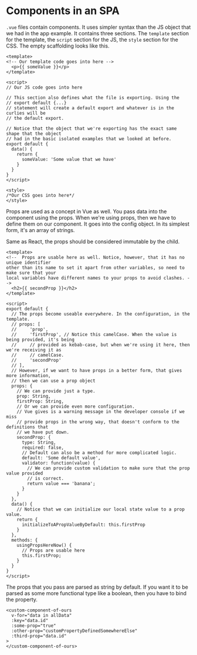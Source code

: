 # Components in an SPA

`.vue` files contain components. It uses simpler syntax than the JS object that we had
in the app example. It contains three sections. The `template` section for the template,
the `script` section for the JS, the `style` section for the CSS. The empty scaffolding
looks like this.

```vue
<template>
<!-- Our template code goes into here -->
  <p>{{ someValue }}</p>
</template>

<script>
// Our JS code goes into here

// This section also defines what the file is exporting. Using the 
// export default {...} 
// statement will create a default export and whatever is in the curlies will be
// the default export.

// Notice that the object that we're exporting has the exact same shape that the object
// had in the basic isolated examples that we looked at before. 
export default {
  data() {
    return {
      someValue: 'Some value that we have'
    }
  }
}
</script>

<style>
/*Our CSS goes into here*/
</style>

```

Props are used as a concept in Vue as well. You pass data into the component using the
props. When we're using props, then we have to define them on our component. It goes into
the config object. In its simplest form, it's an array of strings.

Same as React, the props should be considered immutable by the child.
```vue
<template>
<!--  Props are usable here as well. Notice, however, that it has no unique identifier
other than its name to set it apart from other variables, so need to make sure that your
local variables have different names to your props to avoid clashes. -->
  <h2>{{ secondProp }}</h2>
</template>

<script>
export default {
  // The props become useable everywhere. In the configuration, in the template.
  // props: [
  //     'prop',
  //     'firstProp', // Notice this camelCase. When the value is being provided, it's being
  //     // provided as kebab-case, but when we're using it here, then we're receiving it as 
  //     // camelCase.
  //     'secondProp'
  // ],
  // However, if we want to have props in a better form, that gives more information,
  // then we can use a prop object
  props: {
    // We can provide just a type.
    prop: String,
    firstProp: String,
    // Or we can provide even more configuration.
    // Vue gives is a warning message in the developer console if we miss 
    // provide props in the wrong way, that doesn't conform to the definitions that
    // we have put down.
    secondProp: {
      type: String,
      required: false,
      // Default can also be a method for more complicated logic.
      default: 'Some default value',
      validator: function(value) {
        // We can provide custom validation to make sure that the prop value provided
        // is correct.
        return value === 'banana';
      }
    }
  },
  data() {
    // Notice that we can initialize our local state value to a prop value.
    return {
      initializeToAPropValueByDefault: this.firstProp
    }
  },
  methods: {
    usingPropsHereNow() {
      // Props are usable here
      this.firstProp;
    }
  }
}
</script>
```

The props that you pass are parsed as string by default. If you want it to be
parsed as some more functional type like a boolean, then you have to bind the
property.

```vue
<custom-component-of-ours
  v-for="data in allData"
  :key="data.id"
  :some-prop="true"
  :other-prop="customPropertyDefinedSomewhereElse"
  :third-prop="data.id"
>
</custom-component-of-ours>
```